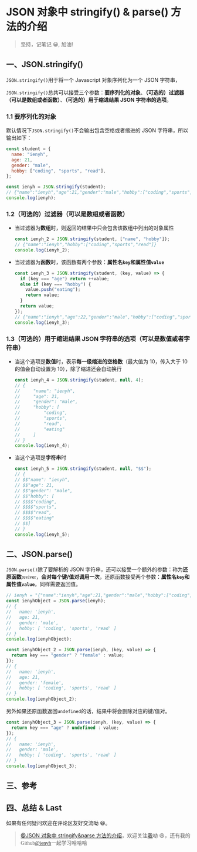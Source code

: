 <!-- @[目录](#一级标题) -->

# JSON 对象中 stringify() & parse() 方法的介绍

> 坚持，记笔记 😀, 加油!

## 一、JSON.stringify()

`JSON.stringify()`用于将一个 Javascript 对象序列化为一个 JSON 字符串，

`JSON.stringify()`总共可以接受三个参数：**要序列化的对象**、**（可选的）过滤器（可以是数组或者函数）**、**（可选的）用于缩进结果 JSON 字符串的选项**。

### 1.1 要序列化的对象

默认情况下`JSON.stringify()`不会输出包含空格或者缩进的 JSON 字符串，所以输出如下：

```javascript
const student = {
  name: "ienyh",
  age: 21,
  gender: "male",
  hobby: ["coding", "sports", "read"],
};

const ienyh = JSON.stringify(student);
// {"name":"ienyh","age":21,"gender":"male","hobby":["coding","sports","read"]}
console.log(ienyh);
```

### 1.2（可选的）过滤器（可以是数组或者函数）

- 当过滤器为**数组**时，则返回的结果中只会包含该数组中列出的对象属性

  ```javascript
  const ienyh_2 = JSON.stringify(student, ["name", "hobby"]);
  // {"name":"ienyh","hobby":["coding","sports","read"]}
  console.log(ienyh_2);
  ```

- 当过滤器为**函数**时，该函数有两个参数：**属性名`key`**和**属性值`value`**

  ```javascript
  const ienyh_3 = JSON.stringify(student, (key, value) => {
    if (key === "age") return ++value;
    else if (key === "hobby") {
      value.push("eating");
      return value;
    }
    return value;
  });
  // {"name":"ienyh","age":22,"gender":"male","hobby":["coding","sports","read","eating"]}
  console.log(ienyh_3);
  ```

### 1.3（可选的）用于缩进结果 JSON 字符串的选项（可以是数值或者字符串）

- 当这个选项是**数值**时，表示**每一级缩进的空格数**（最大值为 10，传入大于 10 的值会自动设置为 10），除了缩进还会自动换行

  ```javascript
  const ienyh_4 = JSON.stringify(student, null, 4);
  // {
  //     "name": "ienyh",
  //     "age": 21,
  //     "gender": "male",
  //     "hobby": [
  //         "coding",
  //         "sports",
  //         "read",
  //         "eating"
  //     ]
  // }
  console.log(ienyh_4);
  ```

- 当这个选项是**字符串**时

  ```javascript
  const ienyh_5 = JSON.stringify(student, null, "$$");
  // {
  // $$"name": "ienyh",
  // $$"age": 21,
  // $$"gender": "male",
  // $$"hobby": [
  // $$$$"coding",
  // $$$$"sports",
  // $$$$"read",
  // $$$$"eating"
  // $$]
  // }
  console.log(ienyh_5);
  ```

## 二、JSON.parse()

`JSON.parse()`除了要解析的 JSON 字符串，还可以接受一个额外的参数：称为**还原函数**<font face="Hack">reviver</font>，**会对每个键/值对调用一次**，还原函数接受两个参数：**属性名`key`**和**属性值`value`**，同样需要返回值。

```javascript
// ienyh = "{"name":"ienyh","age":21,"gender":"male","hobby":["coding","sports","read"]}"
const ienyhObject = JSON.parse(ienyh);
// {
//   name: 'ienyh',
//   age: 21,
//   gender: 'male',
//   hobby: [ 'coding', 'sports', 'read' ]
// }
console.log(ienyhObject);

const ienyhObject_2 = JSON.parse(ienyh, (key, value) => {
  return key === "gender" ? "female" : value;
});
// {
//   name: 'ienyh',
//   age: 21,
//   gender: 'female',
//   hobby: [ 'coding', 'sports', 'read' ]
// }
console.log(ienyhObject_2);
```

另外如果还原函数返回`undefined`的话，结果中将会删除对应的键/值对。

```javascript
const ienyhObject_3 = JSON.parse(ienyh, (key, value) => {
  return key === "age" ? undefined : value;
});
// {
//   name: 'ienyh',
//   gender: 'male',
//   hobby: [ 'coding', 'sports', 'read' ]
// }
console.log(ienyhObject_3);
```

## 三、参考

<!-- > [\*\*\*]() -->

## 四、总结 & Last

如果有任何疑问欢迎在评论区友好交流呦 😆。

> [@JSON 对象中 stringify&parse 方法的介绍](https://blog.csdn.net/qq_45265059/article/details/117459896)，欢迎关注[我](https://blog.csdn.net/qq_45265059)呦 😆，还有我的<font face="Hack">Github[@ienyh](https://github.com/ienyh)<font>一起学习哈哈哈 👨‍💻
